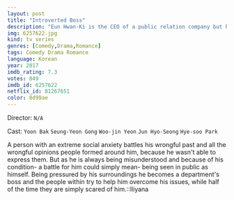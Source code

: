 ```yaml
---
layout: post
title: "Introverted Boss"
description: "Eun Hwan-Ki is the CEO of a public relation company but he's extremely shy. Due to his personality, his employees don't know him well. Chae Ro-Woon begins work at Hwan-Ki's company. She's energetic and recieves recognition for her work, but her only interest is the CEO. She plans to reveal who Eun Hwan-Ki really is..."
img: 6257622.jpg
kind: tv series
genres: [Comedy,Drama,Romance]
tags: Comedy Drama Romance 
language: Korean
year: 2017
imdb_rating: 7.3
votes: 849
imdb_id: 6257622
netflix_id: 81267651
color: 8d99ae
---
```

Director: `N/A`  

Cast: `Yoon Bak` `Seung-Yeon Gong` `Woo-jin Yeon` `Jun Hyo-Seong` `Hye-soo Park` 

A person with an extreme social anxiety battles his wrongful past and all the wrongful opinions people formed around him, because he wasn't able to express them. But as he is always being misunderstood and because of his condition- a battle for him could simply mean- being seen in public as himself. Being pressured by his surroundings he becomes a department's boss and the people within try to help him overcome his issues, while half of the time they are simply scared of him.::Iliyana